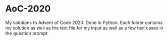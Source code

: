 # AoC-2020
My solutions to Advent of Code 2020. Done in Python.
Each folder contains my solution as well as the text file for my input as well as a few test cases in the question prompt
